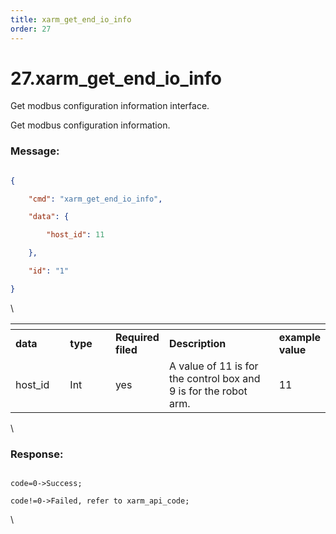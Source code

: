 ```yaml
---
title: xarm_get_end_io_info
order: 27
---
```

# 27.xarm\_get\_end\_io\_info




Get modbus configuration information interface.

Get modbus configuration information.
 





### Message:  



```json

{

    "cmd": "xarm_get_end_io_info",

    "data": {

        "host_id": 11

    },

    "id": "1"

}

```



\













<table data-header-hidden><thead><tr><th width="105"></th><th width="98"></th><th width="65"></th><th width="296"></th><th></th></tr></thead><tbody><tr><td><strong>data</strong></td><td><strong>type</strong></td><td><strong>Required filed</strong></td><td><strong>Description</strong></td><td><strong>example value</strong></td></tr><tr><td>host_id</td><td>Int</td><td>yes</td><td>A value of 11 is for the control box and 9 is for the robot arm.</td><td>11</td></tr></tbody></table>



\





### Response:     



```

code=0->Success;

code!=0->Failed, refer to xarm_api_code;

```



\










